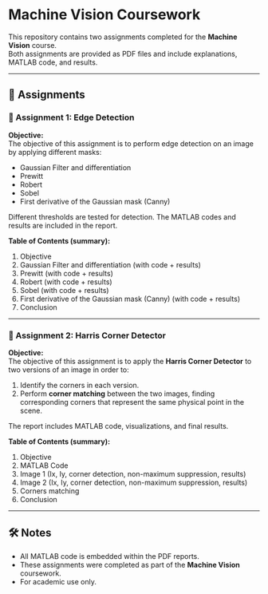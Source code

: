 # Machine Vision Coursework

This repository contains two assignments completed for the **Machine Vision** course.  
Both assignments are provided as PDF files and include explanations, MATLAB code, and results.

---

## 📂 Assignments

### 🔹 Assignment 1: Edge Detection
**Objective:**  
The objective of this assignment is to perform edge detection on an image by applying different masks:  
- Gaussian Filter and differentiation  
- Prewitt  
- Robert  
- Sobel  
- First derivative of the Gaussian mask (Canny)  

Different thresholds are tested for detection. The MATLAB codes and results are included in the report.

**Table of Contents (summary):**
1. Objective  
2. Gaussian Filter and differentiation (with code + results)  
3. Prewitt (with code + results)  
4. Robert (with code + results)  
5. Sobel (with code + results)  
6. First derivative of the Gaussian mask (Canny) (with code + results)  
7. Conclusion  

---

### 🔹 Assignment 2: Harris Corner Detector
**Objective:**  
The objective of this assignment is to apply the **Harris Corner Detector** to two versions of an image in order to:  
1. Identify the corners in each version.  
2. Perform **corner matching** between the two images, finding corresponding corners that represent the same physical point in the scene.  

The report includes MATLAB code, visualizations, and final results.

**Table of Contents (summary):**
1. Objective  
2. MATLAB Code  
3. Image 1 (Ix, Iy, corner detection, non-maximum suppression, results)  
4. Image 2 (Ix, Iy, corner detection, non-maximum suppression, results)  
5. Corners matching  
6. Conclusion  

---

## 🛠️ Notes
- All MATLAB code is embedded within the PDF reports.  
- These assignments were completed as part of the **Machine Vision** coursework.  
- For academic use only.  

